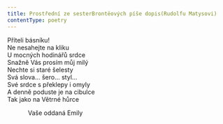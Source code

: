 ```yaml
---
title: Prostřední ze sesterBrontëových píše dopis(Rudolfu Matysovi)
contentType: poetry
---
```


<section>

Příteli básníku!  
Ne nesahejte na kliku  
U mocných hodinářů srdce  
Snažně Vás prosím můj milý  
Nechte si staré šelesty  
Svá slova… šero… styl…  
Své srdce s překlepy i omyly  
A denně poduste je na cibulce  
Tak jako na Větrné hůrce

</section>

<section>

            Vaše oddaná Emily

</section>
